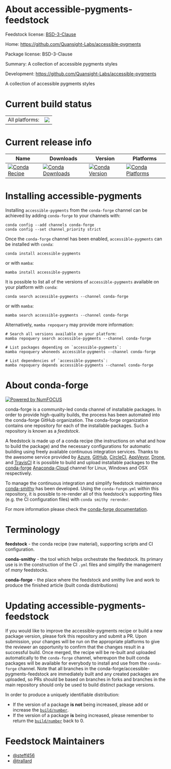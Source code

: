 About accessible-pygments-feedstock
===================================

Feedstock license: [BSD-3-Clause](https://github.com/conda-forge/accessible-pygments-feedstock/blob/main/LICENSE.txt)

Home: https://github.com/Quansight-Labs/accessible-pygments

Package license: BSD-3-Clause

Summary: A collection of accessible pygments styles

Development: https://github.com/Quansight-Labs/accessible-pygments

A collection of accessible pygments styles


Current build status
====================


<table><tr><td>All platforms:</td>
    <td>
      <a href="https://dev.azure.com/conda-forge/feedstock-builds/_build/latest?definitionId=17597&branchName=main">
        <img src="https://dev.azure.com/conda-forge/feedstock-builds/_apis/build/status/accessible-pygments-feedstock?branchName=main">
      </a>
    </td>
  </tr>
</table>

Current release info
====================

| Name | Downloads | Version | Platforms |
| --- | --- | --- | --- |
| [![Conda Recipe](https://img.shields.io/badge/recipe-accessible--pygments-green.svg)](https://anaconda.org/conda-forge/accessible-pygments) | [![Conda Downloads](https://img.shields.io/conda/dn/conda-forge/accessible-pygments.svg)](https://anaconda.org/conda-forge/accessible-pygments) | [![Conda Version](https://img.shields.io/conda/vn/conda-forge/accessible-pygments.svg)](https://anaconda.org/conda-forge/accessible-pygments) | [![Conda Platforms](https://img.shields.io/conda/pn/conda-forge/accessible-pygments.svg)](https://anaconda.org/conda-forge/accessible-pygments) |

Installing accessible-pygments
==============================

Installing `accessible-pygments` from the `conda-forge` channel can be achieved by adding `conda-forge` to your channels with:

```
conda config --add channels conda-forge
conda config --set channel_priority strict
```

Once the `conda-forge` channel has been enabled, `accessible-pygments` can be installed with `conda`:

```
conda install accessible-pygments
```

or with `mamba`:

```
mamba install accessible-pygments
```

It is possible to list all of the versions of `accessible-pygments` available on your platform with `conda`:

```
conda search accessible-pygments --channel conda-forge
```

or with `mamba`:

```
mamba search accessible-pygments --channel conda-forge
```

Alternatively, `mamba repoquery` may provide more information:

```
# Search all versions available on your platform:
mamba repoquery search accessible-pygments --channel conda-forge

# List packages depending on `accessible-pygments`:
mamba repoquery whoneeds accessible-pygments --channel conda-forge

# List dependencies of `accessible-pygments`:
mamba repoquery depends accessible-pygments --channel conda-forge
```


About conda-forge
=================

[![Powered by
NumFOCUS](https://img.shields.io/badge/powered%20by-NumFOCUS-orange.svg?style=flat&colorA=E1523D&colorB=007D8A)](https://numfocus.org)

conda-forge is a community-led conda channel of installable packages.
In order to provide high-quality builds, the process has been automated into the
conda-forge GitHub organization. The conda-forge organization contains one repository
for each of the installable packages. Such a repository is known as a *feedstock*.

A feedstock is made up of a conda recipe (the instructions on what and how to build
the package) and the necessary configurations for automatic building using freely
available continuous integration services. Thanks to the awesome service provided by
[Azure](https://azure.microsoft.com/en-us/services/devops/), [GitHub](https://github.com/),
[CircleCI](https://circleci.com/), [AppVeyor](https://www.appveyor.com/),
[Drone](https://cloud.drone.io/welcome), and [TravisCI](https://travis-ci.com/)
it is possible to build and upload installable packages to the
[conda-forge](https://anaconda.org/conda-forge) [Anaconda-Cloud](https://anaconda.org/)
channel for Linux, Windows and OSX respectively.

To manage the continuous integration and simplify feedstock maintenance
[conda-smithy](https://github.com/conda-forge/conda-smithy) has been developed.
Using the ``conda-forge.yml`` within this repository, it is possible to re-render all of
this feedstock's supporting files (e.g. the CI configuration files) with ``conda smithy rerender``.

For more information please check the [conda-forge documentation](https://conda-forge.org/docs/).

Terminology
===========

**feedstock** - the conda recipe (raw material), supporting scripts and CI configuration.

**conda-smithy** - the tool which helps orchestrate the feedstock.
                   Its primary use is in the construction of the CI ``.yml`` files
                   and simplify the management of *many* feedstocks.

**conda-forge** - the place where the feedstock and smithy live and work to
                  produce the finished article (built conda distributions)


Updating accessible-pygments-feedstock
======================================

If you would like to improve the accessible-pygments recipe or build a new
package version, please fork this repository and submit a PR. Upon submission,
your changes will be run on the appropriate platforms to give the reviewer an
opportunity to confirm that the changes result in a successful build. Once
merged, the recipe will be re-built and uploaded automatically to the
`conda-forge` channel, whereupon the built conda packages will be available for
everybody to install and use from the `conda-forge` channel.
Note that all branches in the conda-forge/accessible-pygments-feedstock are
immediately built and any created packages are uploaded, so PRs should be based
on branches in forks and branches in the main repository should only be used to
build distinct package versions.

In order to produce a uniquely identifiable distribution:
 * If the version of a package **is not** being increased, please add or increase
   the [``build/number``](https://docs.conda.io/projects/conda-build/en/latest/resources/define-metadata.html#build-number-and-string).
 * If the version of a package **is** being increased, please remember to return
   the [``build/number``](https://docs.conda.io/projects/conda-build/en/latest/resources/define-metadata.html#build-number-and-string)
   back to 0.

Feedstock Maintainers
=====================

* [@steff456](https://github.com/steff456/)
* [@trallard](https://github.com/trallard/)

